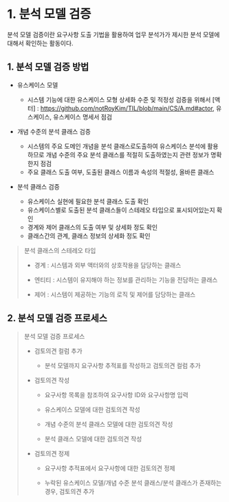 # 1. 분석 모델 검증

분석 모델 검증이란 요구사항 도출 기법을 활용하여 업무 분석가가 제시한 분석 모델에 대해서 확인하는 활동이다.

## 1. 분석 모델 검증 방법

* 유스케이스 모델

  * 시스템 기능에 대한 유스케이스 모형 상세화 수준 및 적정성 검증을 위해서 [액터] : https://github.com/notRoyKim/TIL/blob/main/CS/A.md#actor, 유스케이스, 유스케이스 명세서 점검
  
* 개념 수준의 분석 클래스 검증

  * 시스템의 주요 도메인 개념을 분석 클래스로도출하여 유스케이스 분석에 활용하므로 개념 수준의 주요 분석 클래스를 적절히 도출하였는지 관련 정보가 명확한지 점검
  * 주요 클래스 도출 여부, 도출된 클래스 이름과 속성의 적절성, 올바른 클래스

* 분석 클래스 검증
  
  * 유스케이스 실현에 필요한 분석 클래스 도출 확인
  * 유스케이스별로 도출된 분석 클래스들이 스테레오 타입으로 표시되어있는지 확인
  * 경계와 제어 클래스의 도출 여부 및 상세화 정도 확인
  * 클래스간의 관계, 클래스 정보의 상세화 정도 확인

> 분석 클래스의 스테레오 타입
>
> * 경계 : 시스템과 외부 액터와의 상호작용을 담당하는 클래스
> 
> * 엔티티 : 시스템이 유지해야 하는 정보를 관리하는 기능을 전담하는 클래스
> 
> * 제어 : 시스템이 제공하는 기능의 로직 및 제어를 담당하는 클래스

## 2. 분석 모델 검증 프로세스

> 분석 모델 검증 프로세스
> 
> * 검토의견 컬럼 추가
> 
>   * 분석 모델까지 요구사항 추적표를 작성하고 검토의견 컬럼 추가
>   
> * 검토의견 작성
> 
>   * 요구사항 목록을 참조하여 요구사항 ID와 요구사항명 입력
>   
>   * 유스케이스 모델에 대한 검토의견 작성
>   
>   * 개념 수준의 분석 클래스 모델에 대한 검토의견 작성
>   
>   * 분석 클래스 모델에 대한 검토의견 작성
>
> * 검토의견 정제
> 
>   * 요구사항 추적표에서 요구사항에 대한 검토의견 정제
>   
>   * 누락된 유스케이스 모델/개념 수준 분석 클래스/분석 클래스가 존재하는 경우, 검토의견 추가
